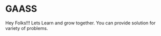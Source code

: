 # GAASS
Hey Folks!!!
Lets Learn and grow together.
You can provide solution for variety of problems.
